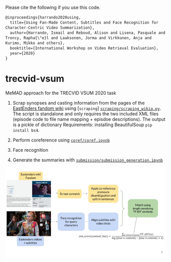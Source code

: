 
Please cite the following if you use this code.
```
@inproceedings{harrando2020using,
  title={Using Fan-Made Content, Subtitles and Face Recognition for Character-Centric Video Summarization},
  author={Harrando, Ismail and Reboud, Alison and Lisena, Pasquale and Troncy, Rapha{\"e}l and Laaksonen, Jorma and Virkkunen, Anja and Kurimo, Mikko and others},
  booktitle={International Workshop on Video Retrieval Evaluation},
  year={2020}
}
```

# trecvid-vsum
MeMAD approach for the TRECVID VSUM 2020 task
1) Scrap synopses and casting information from the pages of the [EastEnders fandom wiki](https://eastenders.fandom.com/wiki/) using [`scraping`]
[`scraping/scraping_wikia.py`](./scraping/scraping_wikia.py).
The script is standalone and only requires the two included XML files (episode code to file name mapping + episdoe descriptions). 
The output is a pickle of dictionary 
Requirements: installing BeautifulSoup `pip install bs4`.




2) Perform coreference using [`coref/coref.ipynb`](./coref/coref.ipynb)
3) Face recognition
4) Generate the summaries with [`submission/submission_generation.ipynb`](./submission/submission_generation.ipynb)

![Model architecture](vsum.jpg)
